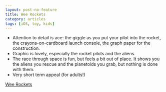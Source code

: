 ```yaml
---
layout: post-no-feature
title: Wee Rockets
category: articles
tags: [iOS, toy, kids]
---
```


* Attention to detail is ace: the giggle as you put your pilot into the rocket, the crayons-on-cardboard launch console, the graph paper for the construction.
* Graphic is lovely, especially the rocket pilots and the aliens.
* The race through space is fun, but feels a bit out of place. It shows you the aliens you rescue and the planetoids you grab, but nothing is done with them.
* Very short term appeal (for adults!)


[Wee Rockets](http://weerockets.com/)